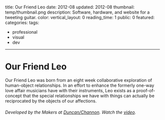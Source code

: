 title: Our Friend Leo
date: 2012-08
updated: 2012-08
thumbnail: temp/thumbnail.png
description: Software, hardware, and website for a tweeting guitar.
color:
vertical_layout: 0
reading_time: 1
public: 0
featured:
categories:
tags:
- professional
- visual
- dev
---

# Our Friend Leo

Our Friend Leo was born from an eight week collaborative exploration of human-object relationships. In an effort to enhance the formerly one-way love affair musicians have with their instruments, Leo exists as a proof-of-concept that the special relationships we have with things can actually be reciprocated by the objects of our affections.

###### Developed by the Makers at [Duncan/Channon](http://www.duncanchannon.com/). Watch the [video](http://player.vimeo.com/video/46912648).

<img class="wide bordered rounded" src="website.png" alt="">
